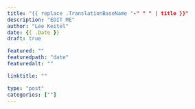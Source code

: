 ```yaml
---
title: "{{ replace .TranslationBaseName "-" " " | title }}"
description: "EDIT ME"
author: "Lee Keitel"
date: {{ .Date }}
draft: true

featured: ""
featuredpath: "date"
featuredalt: ""

linktitle: ""

type: "post"
categories: [""]
---
```

